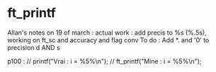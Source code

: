 # ft_printf

Allan's notes on 19 of march :
actual work : add precis to %s (%.5s), working on ft_sc and accuracy and flag conv
To do :
 Add *. and '0' to precision d AND s

 p100 :
 // printf("Vrai : i = %5%\n");
 // ft_printf("Mine : i = %5%\n");
